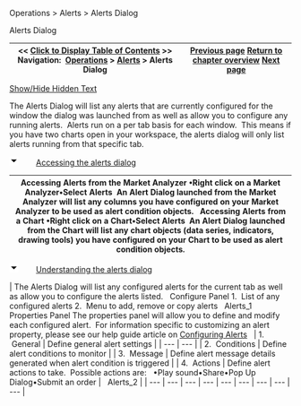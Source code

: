 ﻿


Operations \> Alerts \> Alerts Dialog






















Alerts Dialog







| \<\< [Click to Display Table of Contents](alerts_dialog.md) \>\> **Navigation:**     [Operations](operations-1.md) \> [Alerts](alerts-1.md) \> Alerts Dialog | [Previous page](using_alerts-1.md) [Return to chapter overview](alerts-1.md) [Next page](configuring_alerts-1.md) |
| --- | --- |




[Show/Hide Hidden Text](javascript:HMToggleExpandAll(!HMAnyToggleOpen()) "Click to open/close expanding sections")









The Alerts Dialog will list any alerts that are currently configured for the window the dialog was launched from as well as allow you to configure any running alerts.  Alerts run on a per tab basis for each window.  This means if you have two charts open in your workspace, the alerts dialog will only list alerts running from that specific tab.


![tog_minus](tog_minus-1.gif)        [Accessing the alerts dialog](javascript:HMToggle('toggle','AccessingTheAlertsDialog','AccessingTheAlertsDialog_ICON'))




| Accessing Alerts from the Market Analyzer •Right click on a Market Analyzer•Select Alerts  An Alert Dialog launched from the Market Analyzer will list any columns you have configured on your Market Analyzer to be used as alert condition objects.   Accessing Alerts from a Chart •Right click on a Chart•Select Alerts  An Alert Dialog launched from the Chart will list any chart objects (data series, indicators, drawing tools) you have configured on your Chart to be used as alert condition objects. |
| --- |



![tog_minus](tog_minus-1.gif)        [Understanding the alerts dialog](javascript:HMToggle('toggle','UnderstandingTheAlertsDialog','UnderstandingTheAlertsDialog_ICON'))




| The Alerts Dialog will list any configured alerts for the current tab as well as allow you to configure the alerts listed.   Configure Panel 1\.  List of any configured alerts 2\.  Menu to add, remove or copy alerts   Alerts_1   Properties Panel The properties panel will allow you to define and modify each configured alert.  For information specific to customizing an alert property, please see our help guide article on [Configuring Alerts](configuring_alerts-1.md)     | 1\.  General | Define general alert settings | | --- | --- | | 2\.  Conditions | Define alert conditions to monitor | | 3\.  Message | Define alert message details generated when alert condition is triggered | | 4\.  Actions | Define alert actions to take.  Possible actions are:   •Play sound•Share•Pop Up Dialog•Submit an order |      Alerts_2 |
| --- | --- | --- | --- | --- | --- | --- | --- | --- |










